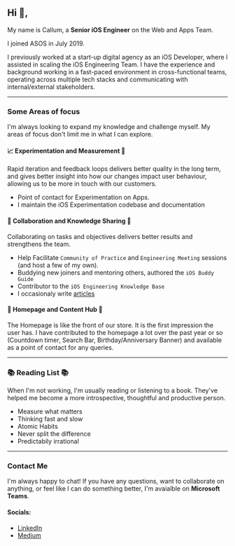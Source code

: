 ## Hi :wave:,
My name is Callum, a **Senior iOS Engineer** on the Web and Apps Team. 

I joined ASOS in July 2019.

I previously worked at a start-up digital agency as an iOS Developer, where I assisted in scaling the iOS Engineering Team. I have the experience and background working in a fast-paced environment in cross-functional teams, operating across multiple tech stacks and communicating with internal/external stakeholders.

---

### Some Areas of focus
I'm always looking to expand my knowledge and challenge myself. My areas of focus don't limit me in what I can explore.

#### 📈 Experimentation and Measurement 📏
Rapid iteration and feedback loops delivers better quality in the long term, and gives better insight into how our changes impact user behaviour, allowing us to be more in touch with our customers.  
- Point of contact for Experimentation on Apps. 
- I maintain the iOS Experimentation codebase and documentation

#### 🤝 Collaboration and Knowledge Sharing 📖
Collaborating on tasks and objectives delivers better results and strengthens the team.
- Help Facilitate `Community of Practice` and `Engineering Meeting` sessions (and host a few of my own).
- Buddying new joiners and mentoring others, authored the `iOS Buddy Guide`
- Contributor to the `iOS Engineering Knowledge Base`
- I occasionaly write [articles](https://medium.com/asos-techblog/empowering-your-developers-to-think-creatively-7fd7f3352d50)

#### 🏡 Homepage and Content Hub 💅
The Homepage is like the front of our store. It is the first impression the user has.
I have contributed to the homepage a lot over the past year or so (Countdown timer, Search Bar, Birthday/Anniversary Banner) and available as a point of contact for any queries.

---

### 📚 Reading List 📚
When I'm not working, I'm usually reading or listening to a book. They've helped me become a more introspective, thoughtful and productive person.
- Measure what matters
- Thinking fast and slow
- Atomic Habits
- Never split the difference
- Predictabily irrational

---

### Contact Me
I'm always happy to chat! If you have any questions, want to collaborate on anything, or feel like I can do something better, I'm avaialble on **Microsoft Teams**.

#### Socials:
- [LinkedIn](https://uk.linkedin.com/in/ctrounce)
- [Medium](https://medium.com/@cmtrounce)

<!---
asos-callumtrounce/asos-callumtrounce is a ✨ special ✨ repository because its `README.md` (this file) appears on your GitHub profile.
You can click the Preview link to take a look at your changes.
--->
